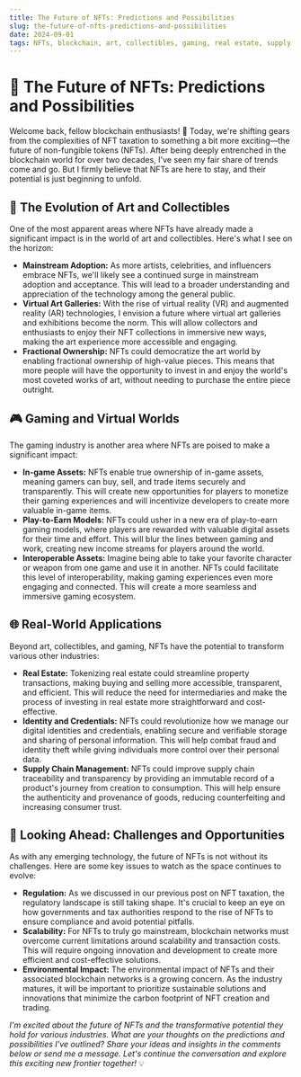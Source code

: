 ```yaml
---
title: The Future of NFTs: Predictions and Possibilities
slug: the-future-of-nfts-predictions-and-possibilities
date: 2024-09-01
tags: NFTs, blockchain, art, collectibles, gaming, real estate, supply chain management
---
```


# 🔮 The Future of NFTs: Predictions and Possibilities

Welcome back, fellow blockchain enthusiasts! 🚀 Today, we're shifting gears from the complexities of NFT taxation to something a bit more exciting—the future of non-fungible tokens (NFTs). After being deeply entrenched in the blockchain world for over two decades, I've seen my fair share of trends come and go. But I firmly believe that NFTs are here to stay, and their potential is just beginning to unfold.

## 🎨 The Evolution of Art and Collectibles

One of the most apparent areas where NFTs have already made a significant impact is in the world of art and collectibles. Here's what I see on the horizon:

- **Mainstream Adoption:** As more artists, celebrities, and influencers embrace NFTs, we'll likely see a continued surge in mainstream adoption and acceptance. This will lead to a broader understanding and appreciation of the technology among the general public.
- **Virtual Art Galleries:** With the rise of virtual reality (VR) and augmented reality (AR) technologies, I envision a future where virtual art galleries and exhibitions become the norm. This will allow collectors and enthusiasts to enjoy their NFT collections in immersive new ways, making the art experience more accessible and engaging.
- **Fractional Ownership:** NFTs could democratize the art world by enabling fractional ownership of high-value pieces. This means that more people will have the opportunity to invest in and enjoy the world's most coveted works of art, without needing to purchase the entire piece outright.

## 🎮 Gaming and Virtual Worlds

The gaming industry is another area where NFTs are poised to make a significant impact:

- **In-game Assets:** NFTs enable true ownership of in-game assets, meaning gamers can buy, sell, and trade items securely and transparently. This will create new opportunities for players to monetize their gaming experiences and will incentivize developers to create more valuable in-game items.
- **Play-to-Earn Models:** NFTs could usher in a new era of play-to-earn gaming models, where players are rewarded with valuable digital assets for their time and effort. This will blur the lines between gaming and work, creating new income streams for players around the world.
- **Interoperable Assets:** Imagine being able to take your favorite character or weapon from one game and use it in another. NFTs could facilitate this level of interoperability, making gaming experiences even more engaging and connected. This will create a more seamless and immersive gaming ecosystem.

## 🌐 Real-World Applications

Beyond art, collectibles, and gaming, NFTs have the potential to transform various other industries:

- **Real Estate:** Tokenizing real estate could streamline property transactions, making buying and selling more accessible, transparent, and efficient. This will reduce the need for intermediaries and make the process of investing in real estate more straightforward and cost-effective.
- **Identity and Credentials:** NFTs could revolutionize how we manage our digital identities and credentials, enabling secure and verifiable storage and sharing of personal information. This will help combat fraud and identity theft while giving individuals more control over their personal data.
- **Supply Chain Management:** NFTs could improve supply chain traceability and transparency by providing an immutable record of a product's journey from creation to consumption. This will help ensure the authenticity and provenance of goods, reducing counterfeiting and increasing consumer trust.

## 🔭 Looking Ahead: Challenges and Opportunities

As with any emerging technology, the future of NFTs is not without its challenges. Here are some key issues to watch as the space continues to evolve:

- **Regulation:** As we discussed in our previous post on NFT taxation, the regulatory landscape is still taking shape. It's crucial to keep an eye on how governments and tax authorities respond to the rise of NFTs to ensure compliance and avoid potential pitfalls.
- **Scalability:** For NFTs to truly go mainstream, blockchain networks must overcome current limitations around scalability and transaction costs. This will require ongoing innovation and development to create more efficient and cost-effective solutions.
- **Environmental Impact:** The environmental impact of NFTs and their associated blockchain networks is a growing concern. As the industry matures, it will be important to prioritize sustainable solutions and innovations that minimize the carbon footprint of NFT creation and trading.

*I'm excited about the future of NFTs and the transformative potential they hold for various industries. What are your thoughts on the predictions and possibilities I've outlined? Share your ideas and insights in the comments below or send me a message. Let's continue the conversation and explore this exciting new frontier together!* 💡